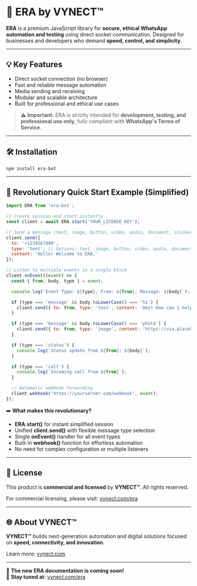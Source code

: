 # 🚀 ERA by VYNECT™

**ERA** is a premium JavaScript library for **secure, ethical WhatsApp automation and testing** using direct socket communication. Designed for businesses and developers who demand **speed, control, and simplicity**.

---

## 💡 Key Features

- Direct socket connection (no browser)
- Fast and reliable message automation
- Media sending and receiving
- Modular and scalable architecture
- Built for professional and ethical use cases

> ⚠️ **Important:** ERA is strictly intended for **development, testing, and professional use only**, fully compliant with **WhatsApp's Terms of Service**.

---

## 🛠 Installation

```bash
npm install era-bot
```

---

## 🚀 Revolutionary Quick Start Example (Simplified)

```javascript
import ERA from 'era-bot';

// Create session and start instantly
const client = await ERA.start('YOUR_LICENSE_KEY');

// Send a message (text, image, button, video, audio, document, sticker)
client.send({
  to: '+1234567890',
  type: 'text', // Options: text, image, button, video, audio, document, sticker
  content: 'Hello! Welcome to ERA.'
});

// Listen to multiple events in a single block
client.onEvent((event) => {
  const { from, body, type } = event;

  console.log(`Event Type: ${type}, From: ${from}, Message: ${body}`);

  if (type === 'message' && body.toLowerCase() === 'hi') {
    client.send({ to: from, type: 'text', content: 'Hey! How can I help you today?' });
  }

  if (type === 'message' && body.toLowerCase() === 'photo') {
    client.send({ to: from, type: 'image', content: 'https://via.placeholder.com/300', caption: 'photo caption' });
  }

  if (type === 'status') {
    console.log(`Status update from ${from}: ${body}`);
  }

  if (type === 'call') {
    console.log(`Incoming call from ${from}`);
  }

  // Automatic webhook forwarding
  client.webhook('https://yourserver.com/webhook', event);
});
```

➡️ **What makes this revolutionary?**
- **ERA.start()** for instant simplified session
- Unified **client.send()** with flexible message type selection
- Single **onEvent()** handler for all event types
- Built-in **webhook()** function for effortless automation
- No need for complex configuration or multiple listeners

---

## 📄 License

This product is **commercial and licensed** by **VYNECT™**. All rights reserved.

For commercial licensing, please visit: [vynect.com/era](https://vynect.com/era)

---

## 🌐 About VYNECT™

**VYNECT™** builds next-generation automation and digital solutions focused on **speed, connectivity, and innovation**.

Learn more: [vynect.com](https://vynect.com)

---

🚀 **The new ERA documentation is coming soon!**  
📘 **Stay tuned at:** [vynect.com/era](https://vynect.com/era)
